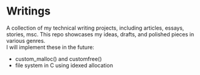 # Writings
A collection of my technical writing projects, including articles, essays, stories, msc. This repo showcases my ideas, drafts, and polished pieces in various genres.  
I will implement these in the future:
- custom_malloc() and customfree()
- file system in C using idexed allocation
